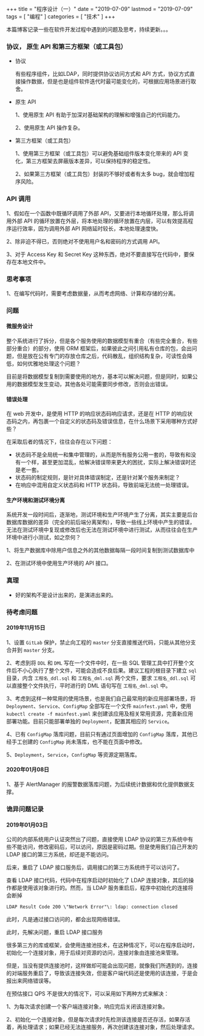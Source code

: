 +++
title = "程序设计（一）"
date = "2019-07-09"
lastmod = "2019-07-09"
tags = [
    "编程"
]
categories = [
    "技术"
]
+++

本篇博客记录一些在软件开发过程中遇到的问题及思考，持续更新。。。

<!--more-->

### 协议， 原生 API 和第三方框架（或工具包）

* 协议

    有些程序组件，比如LDAP，同时提供协议访问方式和 API 方式，协议方式直接操作数据，但是也是组件软件迭代时最可能变化的，可根据应用场景进行取舍。

* 原生 API
    
    1、使用原生 API 有助于加深对基础架构的理解和增强自己的代码能力。

    2、使用原生 API 操作复杂。

* 第三方框架（或工具包）

    1、使用第三方框架（或工具包）可以避免基础组件版本变化带来的 API 变化，第三方框架去屏蔽版本差异，可以保持程序的稳定性。

    2、如果第三方框架（或工具包）封装的不够好或者有太多 bug，就会增加程序风险。
    
### API 调用
 
 1、假如在一个函数中既循环调用了外部 API，又要进行本地循环处理，那么将调用外部 API 的循环放置在外层，将本地处理的循环放置在内层，可以有效提高程序运行效率，因为调用外部 API 网络延时较长，本地处理速度快。
 
 2、除非迫不得已，否则绝对不使用用户名和密码的方式调用 API。
 
 3、对于 Access Key 和 Secret Key 这种东西，绝对不要直接写在代码中，要保存在本地文件中。
 
### 思考事项

1、在编写代码时，需要考虑数据量，从而考虑网络、计算和存储的分离。

### 问题

#### 微服务设计
整个系统进行了拆分，但是各个服务使用的数据模型有重合（有些完全重合，有些部分重合）的部分，使用 ORM 框架后，如果彼此之间引用私有仓库的包，会出问题，但是放在公有专门的存放仓库之后，代码散乱，组织结构复杂，可读性会降低，如何优雅地处理这个问题？

目前是将数据模型复制到需要使用的地方，基本可以解决问题，但是同时，如果公用的数据模型发生变动，其他各处可能需要同步修改，否则会出错误。

#### 错误处理
在 web 开发中，是使用 HTTP 的响应状态码响应请求，还是在 HTTP 的响应状态码之内，再包裹一个自定义的状态码及错误信息，在什么场景下采用哪种方式好些？

在采取后者的情况下，往往会存在以下问题：

* 状态码不是全局统一和集中管理的，从而是所有服务公用一套的，导致有和没有一个样，甚至更加混乱，给解决错误带来更大的困扰，实际上解决错误时还是老一套。
* 状态码的制定规则，是针对具体错误制定，还是针对某个服务来制定？
* 在响应中混用自定义状态码和 HTTP 状态码，导致前端无法统一处理错误。

#### 生产环境和测试环境分离
系统开发一段时间后，逐渐地，测试环境和生产环境产生了分离，其实主要是后台数据库数据的差异（完全的前后端分离架构），导致一些线上环境中产生的错误，无法在测试环境中复现或修改后也无法在测试环境中进行测试，从而往往会在生产环境中进行小测试，如之奈何？

1、将生产数据库中除用户信息之外的其他数据每隔一段时间复制到测试数据库中

2、在测试环境中使用生产环境的 API 接口。

### 真理
* 好的架构不是设计出来的，是演进出来的。


### 待考虑问题

#### 2019年11月15日

1、设置 `GitLab` 保护，禁止向工程的 `master` 分支直接推送代码，只能从其他分支合并到 `master` 分支。

2、考虑到将 `DDL` 和 `DML` 写在一个文件中时，在一些 SQL 管理工具中打开整个文件后不小心执行了整个文件，可能会造成不良后果。建议工程的根目录下建立 `sql` 目录，内含 `工程名_ddl.sql` 和 `工程名_dml.sql` 两个文件，要求 `工程名_ddl.sql` 可以直接整个文件执行，平时进行的 DML 语句写在 `工程名_dml.sql` 中。

3、考虑到这样一种常用的使用场景，也是我们自己最常用的新应用部署场景，将 `Deployment`、`Service`、`ConfigMap` 全部写在一个文件 `mainfest.yaml` 中，使用 `kubectl create -f mainfest.yaml` 来创建该应用及相关常用资源，完善新应用部署功能。目前只能部署单独的 `Deployment`，配置其相应的 `Service`。

4、已有 `ConfigMap` 落库问题，目前只有通过页面增加的 `ConfigMap` 落库，其他已经手工创建的 `ConfigMap` 尚未落库，也不能在页面中修改。

5、`Deployment`，`Service`，`ConfigMap` 等资源定期落库。

#### 2020年01月08日

1、基于 AlertManager 的报警数据落库问题，为后续统计数据和优化提供数据支撑。

### 诡异问题记录

#### 2019年01月03日
公司的内部系统用户认证突然出了问题，直接使用 LDAP 协议的第三方系统中有些不能访问，修改密码后，可以访问，原因是密码过期。但是使用我们自己开发的 LDAP 接口的第三方系统，却还是不能访问。

后来，重启了 LDAP 接口服务后，调用接口的第三方系统终于可以访问了。

查看 LDAP 接口代码，代码中在程序启动时初始化了 LDAP 连接对象，其后的操作都是使用该对象进行的。然而，当 LDAP 服务重启后，程序中初始化的连接将会断掉
```markdown
LDAP Result Code 200 \"Network Error"\: ldap: connection closed
```
此时，凡是通过接口访问的，都会出现网络错误。

此时，先解决问题，重启 LDAP 接口服务

很多第三方的库或框架，会使用连接池技术，在这种情况下，可以在程序启动时，初始化一个连接对象，用于后续对资源的访问，连接对象由连接池来管理。

但是，当没有提供连接池时，这样做却可能会出现问题，就像我们所遇到的，连接的对端服务重启了，导致该连接失效，但是客户端代码还是使用的该连接，于是会报出来网络错误等。

在预估接口 QPS 不是很大的情况下，可以采用如下两种方式来解决：

1、为每次请求创建一个客户端连接对象，响应完后关闭该连接对象。

2、初始化一个连接对象，但是每次请求时先检测该连接是否还存活，如果存活着，再处理请求；如果已经无法连接服务，再次创建该连接对象，然后处理请求。









